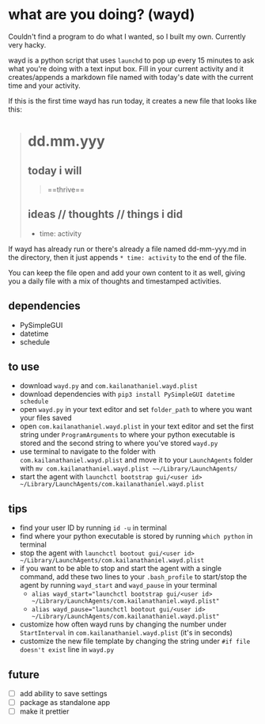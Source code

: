 # what are you doing? (wayd)

Couldn't find a program to do what I wanted, so I built my own. Currently very hacky.

wayd is a python script that uses `launchd` to pop up every 15 minutes to ask what you're doing with a text input box. Fill in your current activity and it creates/appends a markdown file named with today's date with the current time and your activity.

If this is the first time wayd has run today, it creates a new file that looks like this:

> # dd.mm.yyy
>## today i will
>>==thrive==
>
>## ideas // thoughts // things i did
>* time: activity

If wayd has already run or there's already a file named dd-mm-yyy.md in the directory, then it just appends `* time: activity` to the end of the file.

You can keep the file open and add your own content to it as well, giving you a daily file with a mix of thoughts and timestamped activities.

## dependencies
* PySimpleGUI
* datetime
* schedule

## to use
* download `wayd.py` and `com.kailanathaniel.wayd.plist`
* download dependencies with `pip3 install PySimpleGUI datetime schedule`
* open `wayd.py` in your text editor and set `folder_path` to where you want your files saved
* open `com.kailanathaniel.wayd.plist` in your text editor and set the first string under `ProgramArguments` to where your python executable is stored and the second string to where you've stored `wayd.py`
* use terminal to navigate to the folder with `com.kailanathaniel.wayd.plist` and move it to your `LaunchAgents` folder with `mv com.kailanathaniel.wayd.plist ~~/Library/LaunchAgents/`
* start the agent with `launchctl bootstrap gui/<user id> ~/Library/LaunchAgents/com.kailanathaniel.wayd.plist`

## tips
* find your user ID by running `id -u` in terminal
* find where your python executable is stored by running `which python` in terminal
* stop the agent with `launchctl bootout gui/<user id> ~/Library/LaunchAgents/com.kailanathaniel.wayd.plist`
* if you want to be able to stop and start the agent with a single command, add these two lines to your `.bash_profile` to start/stop the agent by running `wayd_start` and `wayd_pause` in your terminal
    * `alias wayd_start="launchctl bootstrap gui/<user id> ~/Library/LaunchAgents/com.kailanathaniel.wayd.plist"`
    * `alias wayd_pause="launchctl bootout gui/<user id> ~/Library/LaunchAgents/com.kailanathaniel.wayd.plist"`
* customize how often wayd runs by changing the number under `StartInterval` in `com.kailanathaniel.wayd.plist` (it's in seconds)
* customize the new file template by changing the string under `#if file doesn't exist` line in `wayd.py`


## future
* [ ] add ability to save settings
* [ ] package as standalone app
* [ ] make it prettier
